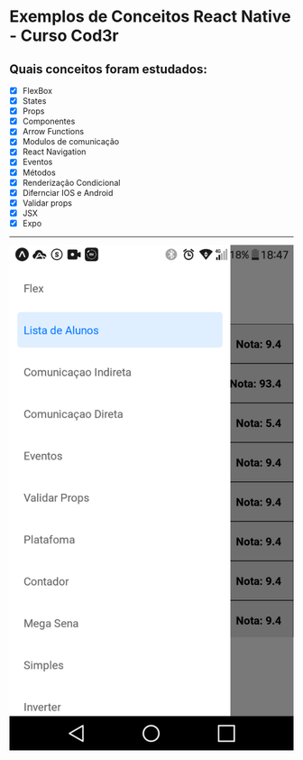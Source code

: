 # Exemplos de Conceitos  React Native - Curso Cod3r
## Quais conceitos foram estudados: 
- [X] FlexBox
- [X] States
- [X] Props
- [X] Componentes
- [X] Arrow Functions
- [X] Modulos de comunicação
- [X] React Navigation
- [X] Eventos
- [X] Métodos
- [x] Renderização Condicional
- [X] Difernciar IOS e Android
- [X] Validar props
- [X] JSX
- [X] Expo
___
![App](https://github.com/MatteusGuedz/ConceitosRN/blob/master/assets/app.png)
